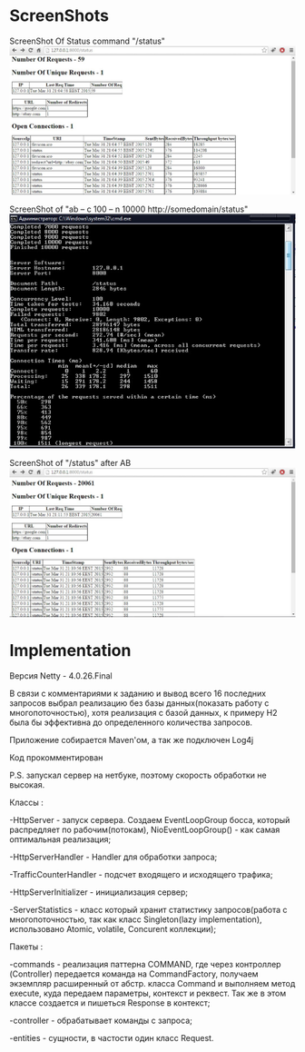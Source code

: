 ScreenShots
===========


ScreenShot Of Status command "/status"
![ScreenShot](https://github.com/JustBeAGuy/NettyServer/blob/master/status.jpg)

ScreenShot of "ab – c 100 – n 10000 http://somedomain/status"
![ScreenShot](https://github.com/JustBeAGuy/NettyServer/blob/master/ab.jpg)

ScreenShot of "/status" after AB
![ScreenShot](https://github.com/JustBeAGuy/NettyServer/blob/master/afterAB.jpg)

Implementation
=============

Версия Netty - 4.0.26.Final

В связи с комментариями к заданию и вывод всего 16 последних запросов выбрал реализацию без базы данных(показать работу с многопоточностью), хотя реализация с базой данных, к примеру H2 была бы эффективна до определенного количества запросов.

Приложение собирается Maven'ом, а так же подключен Log4j

Код прокомментирован

P.S. запускал сервер на нетбуке, поэтому скорость обработки не высокая.

Классы :

-HttpServer - запуск сервера. Создаем EventLoopGroup босса, который распредляет по рабочим(потокам), NioEventLoopGroup() - как самая оптимальная реализация;

-HttpServerHandler - Handler для обработки запроса;

-TrafficCounterHandler - подсчет входящего и исходящего трафика;

-HttpServerInitializer - инициализация сервер;

-ServerStatistics - класс который хранит статистику запросов(работа с многопоточностью, так как класс Singleton(lazy implementation), использовано Atomic, volatile, Concurent коллекции);

Пакеты :

-commands - реализация паттерна COMMAND, где через контроллер (Controller) передается команда на CommandFactory, получаем экземпляр расширенный от абстр. класса Command и выполняем метод execute, куда передаем параметры, контекст и реквест. Так же в этом классе создается и пишеться Response в контекст;

-controller - обрабатывает команды с запроса;

-entities - сущности, в частости один класс Request.

